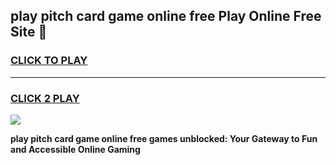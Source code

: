 
## play pitch card game online free Play Online Free Site 👋
<h3>
<a href="https://download.freeplayer.one?title=play_pitch_card_game_online_free&ref=21F">CLICK TO PLAY</a></h3>
<hr>

<h3>
<a href="https://download.freeplayer.one?title=play_pitch_card_game_online_free&ref=21F">CLICK 2 PLAY</a>
  
</h3>

<a href="https://download.freeplayer.one?title=play_pitch_card_game_online_free&ref=21F"><img src="https://cdnb.artstation.com/p/assets/images/images/032/539/853/original/anto-thomas-button-gif.gif"></a>


**play pitch card game online free games unblocked: Your Gateway to Fun and Accessible Online Gaming**
